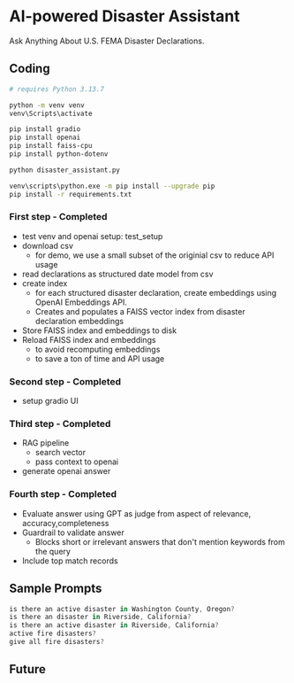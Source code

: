 #  AI-powered Disaster Assistant

Ask Anything About U.S. FEMA Disaster Declarations.

## Coding
```bash
# requires Python 3.13.7

python -m venv venv
venv\Scripts\activate 

pip install gradio
pip install openai
pip install faiss-cpu
pip install python-dotenv

python disaster_assistant.py

venv\scripts\python.exe -m pip install --upgrade pip
pip install -r requirements.txt
```

### First step - Completed
- test venv and openai setup: test_setup
- download csv
    - for demo, we use a small subset of the originial csv to reduce API usage
- read declarations as structured date model from csv
- create index
    - for each structured disaster declaration, create embeddings using OpenAI Embeddings API.
    - Creates and populates a FAISS vector index from disaster declaration embeddings
- Store FAISS index and embeddings to disk
- Reload FAISS index and embeddings 
    - to avoid recomputing embeddings
    - to save a ton of time and API usage

### Second step - Completed
- setup gradio UI

### Third step - Completed
- RAG pipeline
    - search vector
    - pass context to openai
- generate openai answer

### Fourth step - Completed
- Evaluate answer using GPT as judge from aspect of relevance, accuracy,completeness
- Guardrail to validate answer
    - Blocks short or irrelevant answers that don't mention keywords from the query
- Include top match records
## Sample Prompts
```js
is there an active disaster in Washington County, Oregon? 
is there an disaster in Riverside, California? 
is there an active disaster in Riverside, California?
active fire disasters? 
give all fire disasters?
```

## Future
